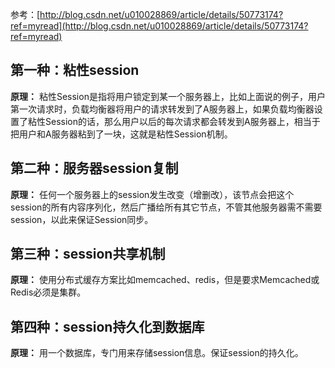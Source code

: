 参考：[http://blog.csdn.net/u010028869/article/details/50773174?ref=myread](http://blog.csdn.net/u010028869/article/details/50773174?ref=myread)

## 第一种：粘性session
**原理：**
粘性Session是指将用户锁定到某一个服务器上，比如上面说的例子，用户第一次请求时，负载均衡器将用户的请求转发到了A服务器上，如果负载均衡器设置了粘性Session的话，那么用户以后的每次请求都会转发到A服务器上，相当于把用户和A服务器粘到了一块，这就是粘性Session机制。

## 第二种：服务器session复制
**原理：**
任何一个服务器上的session发生改变（增删改），该节点会把这个 session的所有内容序列化，然后广播给所有其它节点，不管其他服务器需不需要session，以此来保证Session同步。

## 第三种：session共享机制
**原理：**
使用分布式缓存方案比如memcached、redis，但是要求Memcached或Redis必须是集群。

## 第四种：session持久化到数据库
**原理：**
用一个数据库，专门用来存储session信息。保证session的持久化。